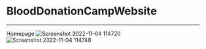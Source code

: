 # BloodDonationCampWebsite
---------------------------
Homepage
![Screenshot 2022-11-04 114720](https://user-images.githubusercontent.com/71282503/199905022-ce141de6-7bef-433a-9eb2-eeb9c91acdb9.png)
![Screenshot 2022-11-04 114748](https://user-images.githubusercontent.com/71282503/199905230-465acb71-a8dc-4bbe-a106-5ceaac079d12.png)

